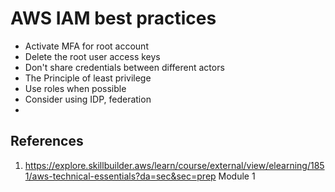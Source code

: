 # AWS IAM best practices
- Activate MFA for root account
- Delete the root user access keys
- Don't share credentials between different actors
- The Principle of least privilege
- Use roles when possible
- Consider using IDP, federation
- 
## References
1. https://explore.skillbuilder.aws/learn/course/external/view/elearning/1851/aws-technical-essentials?da=sec&sec=prep Module 1